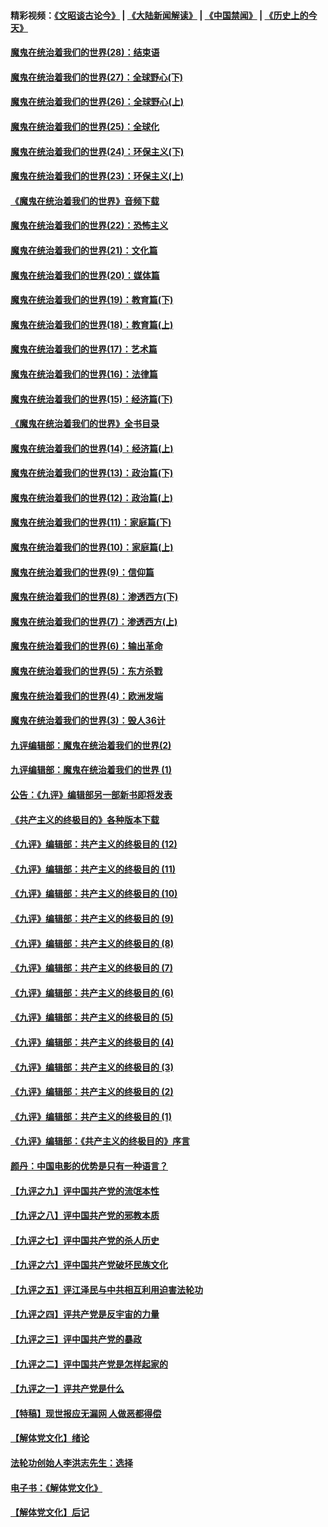 #### 精彩视频：[《文昭谈古论今》](https://github.com/gfw-breaker/wenzhao/blob/master/README.md?t=01201230) | [《大陆新闻解读》](https://github.com/gfw-breaker/ntdtv-comedy/blob/master/README.md?t=01201230) | [《中国禁闻》](https://github.com/gfw-breaker/ntdtv-news/blob/master/README.md?t=01201230) | [《历史上的今天》](https://github.com/gfw-breaker/today-in-history/blob/master/README.md?t=01201230) 

#### [魔鬼在统治着我们的世界(28)：结束语](../pages/nsc422/n10936246.md?t=01201230) 

#### [魔鬼在统治着我们的世界(27)：全球野心(下)](../pages/nsc422/n10928319.md?t=01201230) 

#### [魔鬼在统治着我们的世界(26)：全球野心(上)](../pages/nsc422/n10900318.md?t=01201230) 

#### [魔鬼在统治着我们的世界(25)：全球化](../pages/nsc422/n10788205.md?t=01201230) 

#### [魔鬼在统治着我们的世界(24)：环保主义(下)](../pages/nsc422/n10695307.md?t=01201230) 

#### [魔鬼在统治着我们的世界(23)：环保主义(上)](../pages/nsc422/n10688613.md?t=01201230) 

#### [《魔鬼在统治着我们的世界》音频下载](../pages/nsc422/n10635553.md?t=01201230) 

#### [魔鬼在统治着我们的世界(22)：恐怖主义](../pages/nsc422/n10614727.md?t=01201230) 

#### [魔鬼在统治着我们的世界(21)：文化篇](../pages/nsc422/n10597706.md?t=01201230) 

#### [魔鬼在统治着我们的世界(20)：媒体篇](../pages/nsc422/n10586579.md?t=01201230) 

#### [魔鬼在统治着我们的世界(19)：教育篇(下)](../pages/nsc422/n10564808.md?t=01201230) 

#### [魔鬼在统治着我们的世界(18)：教育篇(上)](../pages/nsc422/n10526970.md?t=01201230) 

#### [魔鬼在统治着我们的世界(17)：艺术篇](../pages/nsc422/n10499093.md?t=01201230) 

#### [魔鬼在统治着我们的世界(16)：法律篇](../pages/nsc422/n10485969.md?t=01201230) 

#### [魔鬼在统治着我们的世界(15)：经济篇(下)](../pages/nsc422/n10469975.md?t=01201230) 

#### [《魔鬼在统治着我们的世界》全书目录](../pages/nsc422/n10464261.md?t=01201230) 

#### [魔鬼在统治着我们的世界(14)：经济篇(上)](../pages/nsc422/n10457370.md?t=01201230) 

#### [魔鬼在统治着我们的世界(13)：政治篇(下)](../pages/nsc422/n10448270.md?t=01201230) 

#### [魔鬼在统治着我们的世界(12)：政治篇(上)](../pages/nsc422/n10444576.md?t=01201230) 

#### [魔鬼在统治着我们的世界(11)：家庭篇(下)](../pages/nsc422/n10440961.md?t=01201230) 

#### [魔鬼在统治着我们的世界(10)：家庭篇(上)](../pages/nsc422/n10435448.md?t=01201230) 

#### [魔鬼在统治着我们的世界(9)：信仰篇](../pages/nsc422/n10432159.md?t=01201230) 

#### [魔鬼在统治着我们的世界(8)：渗透西方(下)](../pages/nsc422/n10429603.md?t=01201230) 

#### [魔鬼在统治着我们的世界(7)：渗透西方(上)](../pages/nsc422/n10426013.md?t=01201230) 

#### [魔鬼在统治着我们的世界(6)：输出革命](../pages/nsc422/n10421536.md?t=01201230) 

#### [魔鬼在统治着我们的世界(5)：东方杀戮](../pages/nsc422/n10417707.md?t=01201230) 

#### [魔鬼在统治着我们的世界(4)：欧洲发端](../pages/nsc422/n10414890.md?t=01201230) 

#### [魔鬼在统治着我们的世界(3)：毁人36计](../pages/nsc422/n10411583.md?t=01201230) 

#### [九评编辑部：魔鬼在统治着我们的世界(2)](../pages/nsc422/n10410036.md?t=01201230) 

#### [九评编辑部：魔鬼在统治着我们的世界 (1)](../pages/nsc422/n10406825.md?t=01201230) 

#### [公告：《九评》编辑部另一部新书即将发表](../pages/nsc422/n10405104.md?t=01201230) 

#### [《共产主义的终极目的》各种版本下载](../pages/nsc422/n10022138.md?t=01201230) 

#### [《九评》编辑部：共产主义的终极目的 (12)](../pages/nsc422/n9933272.md?t=01201230) 

#### [《九评》编辑部：共产主义的终极目的 (11)](../pages/nsc422/n9924973.md?t=01201230) 

#### [《九评》编辑部：共产主义的终极目的 (10)](../pages/nsc422/n9920883.md?t=01201230) 

#### [《九评》编辑部：共产主义的终极目的 (9)](../pages/nsc422/n9916363.md?t=01201230) 

#### [《九评》编辑部：共产主义的终极目的 (8)](../pages/nsc422/n9912488.md?t=01201230) 

#### [《九评》编辑部：共产主义的终极目的 (7)](../pages/nsc422/n9901176.md?t=01201230) 

#### [《九评》编辑部：共产主义的终极目的 (6)](../pages/nsc422/n9899359.md?t=01201230) 

#### [《九评》编辑部：共产主义的终极目的 (5)](../pages/nsc422/n9893174.md?t=01201230) 

#### [《九评》编辑部：共产主义的终极目的 (4)](../pages/nsc422/n9891246.md?t=01201230) 

#### [《九评》编辑部：共产主义的终极目的 (3)](../pages/nsc422/n9879879.md?t=01201230) 

#### [《九评》编辑部：共产主义的终极目的 (2)](../pages/nsc422/n9876205.md?t=01201230) 

#### [《九评》编辑部：共产主义的终极目的 (1)](../pages/nsc422/n9865857.md?t=01201230) 

#### [《九评》编辑部：《共产主义的终极目的》序言](../pages/nsc422/n9862666.md?t=01201230) 

#### [颜丹：中国电影的优势是只有一种语言？](../pages/nsc422/n9583062.md?t=01201230) 

#### [【九评之九】评中国共产党的流氓本性](../pages/nsc422/n737542.md?t=01201230) 

#### [【九评之八】评中国共产党的邪教本质](../pages/nsc422/n735942.md?t=01201230) 

#### [【九评之七】评中国共产党的杀人历史](../pages/nsc422/n733806.md?t=01201230) 

#### [【九评之六】评中国共产党破坏民族文化](../pages/nsc422/n731667.md?t=01201230) 

#### [【九评之五】评江泽民与中共相互利用迫害法轮功](../pages/nsc422/n730058.md?t=01201230) 

#### [【九评之四】评共产党是反宇宙的力量](../pages/nsc422/n727814.md?t=01201230) 

#### [【九评之三】评中国共产党的暴政](../pages/nsc422/n725597.md?t=01201230) 

#### [【九评之二】评中国共产党是怎样起家的](../pages/nsc422/n723946.md?t=01201230) 

#### [【九评之一】评共产党是什么](../pages/nsc422/n722529.md?t=01201230) 

#### [【特稿】现世报应无漏网 人做恶都得偿](../pages/nsc422/n4215167.md?t=01201230) 

#### [【解体党文化】绪论](../pages/nsc422/n1449356.md?t=01201230) 

#### [法轮功创始人李洪志先生：选择](../pages/nsc422/n3580738.md?t=01201230) 

#### [电子书：《解体党文化》](../pages/nsc422/n1573484.md?t=01201230) 

#### [【解体党文化】后记](../pages/nsc422/n1531999.md?t=01201230) 

